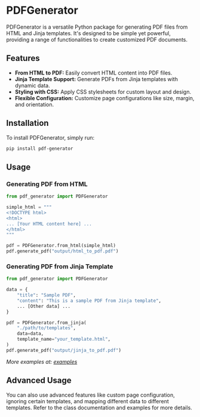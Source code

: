 # PDFGenerator

PDFGenerator is a versatile Python package for generating PDF files from HTML and Jinja templates. It's designed to be simple yet powerful, providing a range of functionalities to create customized PDF documents.

## Features

- **From HTML to PDF:** Easily convert HTML content into PDF files.
- **Jinja Template Support:** Generate PDFs from Jinja templates with dynamic data.
- **Styling with CSS:** Apply CSS stylesheets for custom layout and design.
- **Flexible Configuration:** Customize page configurations like size, margin, and orientation.

## Installation

To install PDFGenerator, simply run:

```bash
pip install pdf-generator
```

## Usage

### Generating PDF from HTML

```py
from pdf_generator import PDFGenerator

simple_html = """
<!DOCTYPE html>
<html>
... [Your HTML content here] ...
</html>
"""

pdf = PDFGenerator.from_html(simple_html)
pdf.generate_pdf("output/html_to_pdf.pdf")
```

### Generating PDF from Jinja Template

```py
from pdf_generator import PDFGenerator

data = {
    "title": "Sample PDF",
    "content": "This is a sample PDF from Jinja template",
    ... [Other data] ...
}

pdf = PDFGenerator.from_jinja(
    "./path/to/templates",
    data=data,
    template_name="your_template.html",
)
pdf.generate_pdf("output/jinja_to_pdf.pdf")
```

_More examples at: [examples](https://github.com/taua-almeida/pdf-generator/tree/main/examples)_

## Advanced Usage

You can also use advanced features like custom page configuration, ignoring certain templates, and mapping different data to different templates. Refer to the class documentation and examples for more details.
